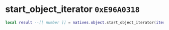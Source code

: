 # start_object_iterator `0xE96A0318`

```lua
local result --[[ number ]] = natives.object.start_object_iterator(iterator --[[ number ]])
```